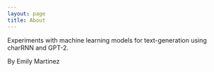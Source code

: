 ```yaml
---
layout: page
title: About
---
```


Experiments with machine learning models for text-generation using charRNN and GPT-2.

By Emily Martinez
